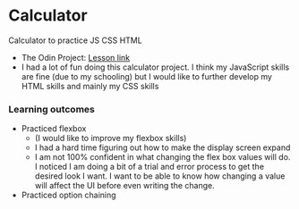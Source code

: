 # Calculator
Calculator to practice JS CSS HTML
- The Odin Project: [Lesson link](https://www.theodinproject.com/lessons/foundations-calculator)
- I had a lot of fun doing this calculator project. I think my JavaScript skills are fine (due to my schooling) but I would like to further develop my HTML skills and mainly my CSS skills

### Learning outcomes
- Practiced flexbox 
  - (I would like to improve my flexbox skills)
  - I had a hard time figuring out how to make the display screen expand
  - I am not 100% confident in what changing the flex box values will do. I noticed I am doing a bit of a trial and error process to get the desired look I want. I want to be able to know how changing a value will affect the UI before even writing the change.
- Practiced option chaining
